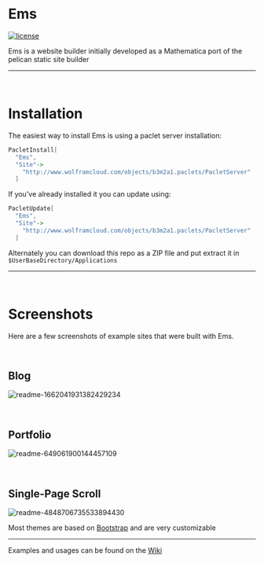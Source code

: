 <a id="ems" style="width:0;height:0;margin:0;padding:0;">&zwnj;</a>

# Ems

 [![license](http://img.shields.io/badge/license-MIT-blue.svg)](https://opensource.org/licenses/MIT)

Ems is a website builder initially developed as a Mathematica port of the pelican static site builder

---

<a id="installation" style="width:0;height:0;margin:0;padding:0;">&zwnj;</a>

# Installation

The easiest way to install Ems is using a paclet server installation:

```mathematica
PacletInstall[
  "Ems",
  "Site"->
    "http://www.wolframcloud.com/objects/b3m2a1.paclets/PacletServer"
  ]
```

If you've already installed it you can update using:

```mathematica
PacletUpdate[
  "Ems",
  "Site"->
    "http://www.wolframcloud.com/objects/b3m2a1.paclets/PacletServer"
  ]
```

Alternately you can download this repo as a ZIP file and put extract it in  ```$UserBaseDirectory/Applications```

---

<a id="screenshots" style="width:0;height:0;margin:0;padding:0;">&zwnj;</a>

# Screenshots

Here are a few screenshots of example sites that were built with Ems.

<a id="blog" style="width:0;height:0;margin:0;padding:0;">&zwnj;</a>

## Blog

![readme-1662041931382429234](project/img/readme-1662041931382429234.png)

<a id="portfolio" style="width:0;height:0;margin:0;padding:0;">&zwnj;</a>

## Portfolio

![readme-649061900144457109](project/img/readme-649061900144457109.png)

<a id="singlepage-scroll" style="width:0;height:0;margin:0;padding:0;">&zwnj;</a>

## Single-Page Scroll

![readme-4848706735533894430](project/img/readme-4848706735533894430.png)

Most themes are based on  [Bootstrap](https://getbootstrap.com/) and are very customizable

---

Examples and usages can be found on the  [Wiki](https://github.com/b3m2a1/Ems/wiki)